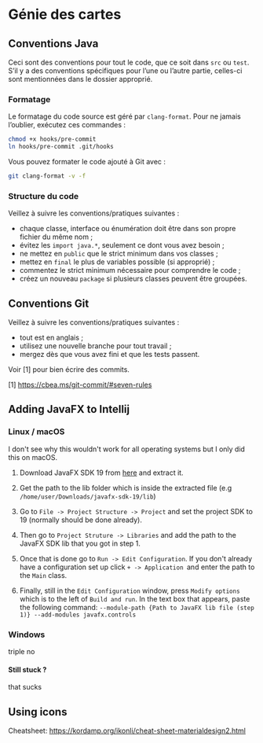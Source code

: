 # Génie des cartes

## Conventions Java

Ceci sont des conventions pour tout le code, que ce soit dans `src` ou `test`. S’il y a des conventions spécifiques pour l’une ou l’autre partie, celles-ci sont mentionnées dans le dossier approprié.

### Formatage

Le formatage du code source est géré par `clang-format`. Pour ne jamais l’oublier, exécutez ces commandes :

```bash
chmod +x hooks/pre-commit
ln hooks/pre-commit .git/hooks
```

Vous pouvez formater le code ajouté à Git avec :

```bash
git clang-format -v -f
```

### Structure du code

Veillez à suivre les conventions/pratiques suivantes :

- chaque classe, interface ou énumération doit être dans son propre fichier du même nom ;
- évitez les `import java.*`, seulement ce dont vous avez besoin ;
- ne mettez en `public` que le strict minimum dans vos classes ;
- mettez en `final` le plus de variables possible (si approprié) ;
- commentez le strict minimum nécessaire pour comprendre le code ;
- créez un nouveau `package` si plusieurs classes peuvent être groupées.

## Conventions Git

Veillez à suivre les conventions/pratiques suivantes :

- tout est en anglais ;
- utilisez une nouvelle branche pour tout travail ;
- mergez dès que vous avez fini et que les tests passent.

Voir [1] pour bien écrire des commits.

[1] https://cbea.ms/git-commit/#seven-rules

## Adding JavaFX to Intellij

### Linux / macOS

I don't see why this wouldn't work for all operating systems but I only did this on macOS.

1. Download JavaFX SDK 19 from [here](https://gluonhq.com/products/javafx/) and extract it.

2. Get the path to the lib folder which is inside the extracted file (e.g ```/home/user/Downloads/javafx-sdk-19/lib```)

3. Go to ```File -> Project Structure -> Project``` and set the project SDK to 19 (normally should be done already).

4. Then go to ```Project Struture -> Libraries``` and add the path to the JavaFX SDK lib that you got in step 1.

5. Once that is done go to ```Run -> Edit Configuration```. If you don't already have a configuration set up click
   ```+ -> Application ```and enter the path to the ```Main``` class.

6. Finally, still in the ```Edit Configuration``` window, press ```Modify options``` which is to the left of
   ```Build and run```. In the text box that appears, paste the following command:
   ```--module-path {Path to JavaFX lib file (step 1)} --add-modules javafx.controls ```

### Windows

triple no

#### Still stuck ?

that sucks


## Using icons

Cheatsheet: https://kordamp.org/ikonli/cheat-sheet-materialdesign2.html